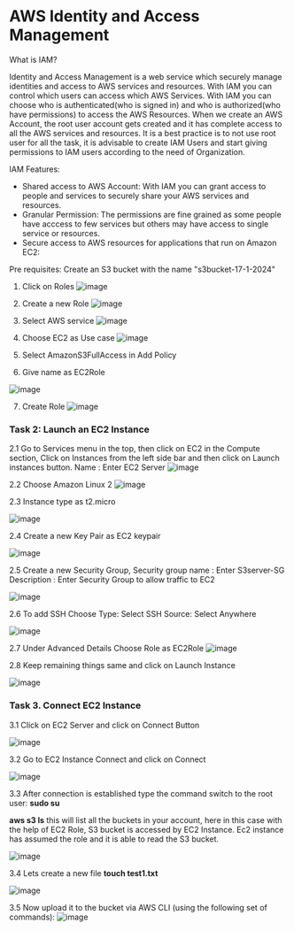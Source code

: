 # AWS Identity and Access Management

What is IAM?

Identity and Access Management is a web service which securely manage identities and access to AWS services and resources. With IAM you can control which users can access which AWS Services. 
With IAM you can choose who is authenticated(who is signed in) and who is authorized(who have permissions) to access the AWS Resources. When we create an AWS Account, the root user account gets created and it has 
complete access to all the AWS services and resources. It is a best practice is to not use root user for all the task, it is advisable to create IAM Users and start giving permissions to IAM users according to the need of Organization.


IAM Features:

* Shared access to AWS Account: With IAM you can grant access to people and services to securely share your AWS services and resources.
* Granular Permission: The permissions are fine grained as some people have acccess to few services but others may have access to single service or resources.
* Secure access to AWS resources for applications that run on Amazon EC2:



Pre requisites: Create an S3 bucket with the name "s3bucket-17-1-2024"



1. Click on Roles
![image](https://github.com/Asma09Akram/Accessing-S3-with-IAM-Roles/assets/124654068/164cc5ce-0af3-4870-a584-0f087a38a85e)


2. Create a new Role
![image](https://github.com/Asma09Akram/Accessing-S3-with-IAM-Roles/assets/124654068/ce4b44d9-0d88-473b-9980-5b44d67d6ddc)


3. Select AWS service
![image](https://github.com/Asma09Akram/Accessing-S3-with-IAM-Roles/assets/124654068/417bf4f6-b52f-4a25-82e3-73d4b2b8adc4)


4. Choose EC2 as Use case
![image](https://github.com/Asma09Akram/Accessing-S3-with-IAM-Roles/assets/124654068/cdcf0357-a05c-4850-9b40-ae4baa9fe377)

5. Select AmazonS3FullAccess in Add Policy
  
7. Give name as EC2Role

![image](https://github.com/Asma09Akram/Accessing-S3-with-IAM-Roles/assets/124654068/df307fb0-c577-430a-927e-a06e08071ae2)

7. Create Role
![image](https://github.com/Asma09Akram/Accessing-S3-with-IAM-Roles/assets/124654068/eac7ed2c-6a22-4aeb-bca1-1dc7fe81ea1b)


### Task 2: Launch an EC2 Instance

2.1 Go to Services menu in the top, then click on EC2 in the Compute section, Click on Instances from the left side bar and then click on Launch instances button.
Name : Enter EC2 Server
![image](https://github.com/Asma09Akram/Accessing-S3-with-IAM-Roles/assets/124654068/ead4e612-7e44-4f05-a6fc-337177d5a3c5)

2.2 Choose Amazon Linux 2
![image](https://github.com/Asma09Akram/Accessing-S3-with-IAM-Roles/assets/124654068/a669c670-e41c-443a-8994-7b07d8b18fd0)

2.3 Instance type as t2.micro

![image](https://github.com/Asma09Akram/Accessing-S3-with-IAM-Roles/assets/124654068/b93cc731-59b1-41e0-8e19-bffb15f0aae7)

2.4 Create a new Key Pair as EC2 keypair

![image](https://github.com/Asma09Akram/Accessing-S3-with-IAM-Roles/assets/124654068/46f55109-ca87-431a-9c0c-e5799ed9e6b4)


2.5 Create a new Security Group, 
Security group name : Enter S3server-SG
Description : Enter Security Group to allow traffic to EC2

![image](https://github.com/Asma09Akram/Accessing-S3-with-IAM-Roles/assets/124654068/1390ce3c-9f36-4140-acb8-eabbb7c005be)

2.6 To add SSH
Choose Type: Select SSH 
Source: Select Anywhere

![image](https://github.com/Asma09Akram/Accessing-S3-with-IAM-Roles/assets/124654068/2a2ed991-a673-458d-81c5-6c7181ed246f)

2.7 Under Advanced Details
Choose Role as EC2Role
![image](https://github.com/Asma09Akram/Accessing-S3-with-IAM-Roles/assets/124654068/66cd906d-47f0-45f0-9d63-6c4ce0f60e76)

2.8 Keep remaining things same and click on Launch Instance

![image](https://github.com/Asma09Akram/Accessing-S3-with-IAM-Roles/assets/124654068/2311ddd7-53e5-4198-8164-880acb4a16ad)

### Task 3. Connect EC2 Instance

3.1 Click on EC2 Server and click on Connect Button

![image](https://github.com/Asma09Akram/Accessing-S3-with-IAM-Roles/assets/124654068/307bc808-b006-4932-bf3c-7c76b0d6633a)

3.2 Go to EC2 Instance Connect and click on Connect

![image](https://github.com/Asma09Akram/Accessing-S3-with-IAM-Roles/assets/124654068/49c4583c-65c7-4e70-b62f-2408c57b6d09)

3.3 After connection is established 
type the command
switch to the root user: **sudo su**

**aws s3 ls** this will list all the buckets in your account, here in this case with the help of EC2 Role, S3 bucket is accessed by EC2 Instance. Ec2 instance has assumed the role and it is able to read the S3 bucket.

![image](https://github.com/Asma09Akram/Accessing-S3-with-IAM-Roles/assets/124654068/27a51e71-3fc1-4a88-ac57-7531b387b4bc)

3.4 Lets create a new file 
**touch test1.txt**

![image](https://github.com/Asma09Akram/Accessing-S3-with-IAM-Roles/assets/124654068/eb5ae065-287c-43df-b451-18ea84d6e0fb)

3.5 Now upload it to the bucket via AWS CLI (using the following set of commands):
![image](https://github.com/Asma09Akram/Accessing-S3-with-IAM-Roles/assets/124654068/22a4e683-dc91-4f83-a058-95c2943e211d)

